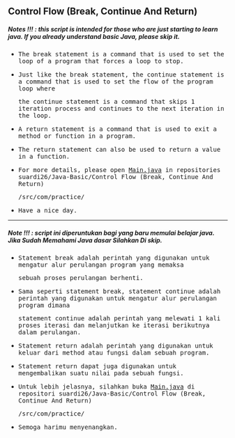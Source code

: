 ## Control Flow (Break, Continue And Return)
##### Notes !!! : this script is intended for those who are just starting to learn java. If you already understand basic Java, please skip it.

- <samp>The break statement is a command that is used to set the loop of a program that forces a loop to stop.</samp>

- <samp>Just like the break statement, the continue statement is a command that is used to set the flow of the program loop where</samp>

  <samp>the continue statement is a command that skips 1 iteration process and continues to the next iteration in the loop.</samp>
  
- <samp>A return statement is a command that is used to exit a method or function in a program.</samp>

- <samp>The return statement can also be used to return a value in a function.</samp>

- <samp>For more details, please open [Main.java](https://github.com/suardi26/Java-Basic/blob/main/Control%20Flow%20(Break%2C%20Continue%20And%20Return)/src/com/practice/Main.java) in repositories suardi26/Java-Basic/Control Flow (Break, Continue And Return)</samp>
 
  <samp>/src/com/practice/</samp>

- <samp>Have a nice day.</samp>

---

##### Note !!! : script ini diperuntukan bagi yang baru memulai belajar java. Jika Sudah Memahami Java dasar Silahkan Di skip.

- <samp>Statement break adalah perintah yang digunakan untuk mengatur alur perulangan program yang memaksa</samp> 
 
  <samp>sebuah proses perulangan berhenti.</samp>

- <samp>Sama seperti statement break, statement continue adalah perintah yang digunakan untuk mengatur alur perulangan program dimana</samp>

  <samp>statement continue adalah perintah yang melewati 1 kali proses iterasi dan melanjutkan ke iterasi berikutnya dalam perulangan.</samp>
  
- <samp>Statement return adalah perintah yang digunakan untuk keluar dari method atau fungsi dalam sebuah program.</samp>

- <samp>Statement return dapat juga digunakan untuk mengembalikan suatu nilai pada sebuah fungsi.</samp>

- <samp>Untuk lebih jelasnya, silahkan buka [Main.java](https://github.com/suardi26/Java-Basic/blob/main/Control%20Flow%20(Break%2C%20Continue%20And%20Return)/src/com/practice/Main.java) di repositori suardi26/Java-Basic/Control Flow (Break, Continue And Return)</samp>
 
  <samp>/src/com/practice/</samp>

- <samp>Semoga harimu menyenangkan.</samp>
